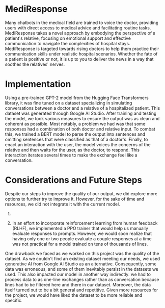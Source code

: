 # MediResponse

Many chatbots in the medical field are trained to voice the doctor, providing users with direct access to medical advice and facilitating routine tasks. MediResponse takes a novel approach by embodying the perspective of a patient's relative, focusing on emotional support and effective communication to navigate the complexities of hospital stays. MediResponse is targeted towards rising doctors to help them practice their communication skills under realistic hospital scenarios. Whether the fate of a patient is positive or not, it is up to you to deliver the news in a way that soothes the relatives' nerves.

# Implementation
Using a pre-trained GPT-2 model from the Hugging Face Transformers library, it was fine tuned on a dataset specializing in simulating conversations between a doctor and a relative of a hospitalized patient. This dataset was generated through Google AI Studio. After training and testing the model, we took various measures to ensure the output was as clean and coherent as possible. Most notably, a problem we had was that some responses had a combination of both doctor and relative input. To combat this, we trained a BERT model to parse the output into sentences and omitting sentences that were classified as that of a doctor's. Finally, to enact an interaction with the user, the model voices the concerns of the relative and then waits for the user, as the doctor, to respond. This interaction iterates several times to make the exchange feel like a conversation.

# Considerations and Future Steps
Despite our steps to improve the quality of our output, we did explore more options to further try to improve it. However, for the sake of time and resources, we did not integrate it with the current model.

1.

2. In an effort to incorporate reinforcement learning from human feedback (RLHF), we implemented a PPO trainer that would help us manually evaluate responses to prompts. However, we would soon realize that having only one or two people evaluate a couple responses at a time was not practical for a model trained on tens of thousands of lines.

One drawback we faced as we worked on this project was the quality of the dataset. As we couldn't find an existing dataset meeting our needs, we used generative AI from Google AI Studio as an alternative. Consequently, some data was erroneous, and some of them inevitably persist in the datasets we used. This also impacted our model in another way indirectly: we had to process data to as one-line exchanges rather than as conversation because lines had to be filtered here and there in our dataset. Moreover, the data itself turned out to be a bit general and repetitive. Given more resources for the project, we would have liked the dataset to be more reliable and specific.